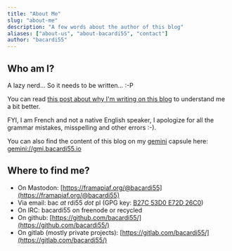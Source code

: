 ```yaml
---
title: "About Me"
slug: "about-me"
description: "A few words about the author of this blog"
aliases: ["about-us", "about-bacardi55", "contact"]
author: "bacardi55"
---
```


## Who am I?

A lazy nerd… So it needs to be written… :-P

You can read [this post about why I'm writing on this blog](/2020/04/25/why-do-i-write-on-this-blog/) to understand me a bit better.

FYI, I am French and not a native English speaker, I apologize for all the grammar mistakes, misspelling and other errors :-).

You can also find the content of this blog on my [gemini](https://gemini.circumlunar.space/) capsule here: [gemini://gmi.bacardi55.io](gemini://gmi.bacardi55.io)

## Where to find me?

- On Mastodon: [https://framapiaf.org/@bacardi55](https://framapiaf.org/@bacardi55)
- Via email: bac _at_ rdi55 _dot_ pl (GPG key: [B27C 53D0 E72D 26C0](/files/pubkey.txt))
- On IRC: bacardi55 on freenode or recycled
- On github: [https://github.com/bacardi55/](https://github.com/bacardi55/)
- On gitlab (mostly private projects): [https://gitlab.com/bacardi55/](https://gitlab.com/bacardi55/)
